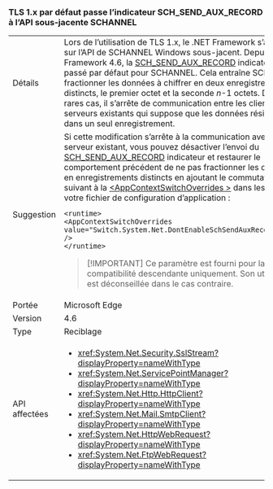 ### <a name="tls-1x-by-default-passes-the-schsendauxrecord-flag-to-the-underlying-schannel-api"></a>TLS 1.x par défaut passe l’indicateur SCH_SEND_AUX_RECORD à l’API sous-jacente SCHANNEL

|   |   |
|---|---|
|Détails|Lors de l’utilisation de TLS 1.x, le .NET Framework s’appuie sur l’API de SCHANNEL Windows sous-jacent. Depuis .NET Framework 4.6, la [SCH_SEND_AUX_RECORD](https://msdn.microsoft.com/library/windows/desktop/aa379810.aspx) indicateur est passé par défaut pour SCHANNEL. Cela entraîne SCHANNEL fractionner les données à chiffrer en deux enregistrements distincts, le premier octet et la seconde <em>n</em>-1 octets. Dans de rares cas, il s’arrête de communication entre les clients et serveurs existants qui suppose que les données résident dans un seul enregistrement.|
|Suggestion|Si cette modification s’arrête à la communication avec un serveur existant, vous pouvez désactiver l’envoi du [SCH_SEND_AUX_RECORD](https://msdn.microsoft.com/library/windows/desktop/aa379810.aspx) indicateur et restaurer le comportement précédent de ne pas fractionner les données en enregistrements distincts en ajoutant le commutateur suivant à la [ \<AppContextSwitchOverrides >](~/docs/framework/configure-apps/file-schema/runtime/appcontextswitchoverrides-element.md) dans les [ ` ](~/docs/framework/configure-apps/file-schema/runtime/runtime-element.md) de votre fichier de configuration d’application :<pre><code class="language-xml">&lt;runtime&gt;&#13;&#10;&lt;AppContextSwitchOverrides&#13;&#10;value=&quot;Switch.System.Net.DontEnableSchSendAuxRecord=true&quot; /&gt;&#13;&#10;&lt;/runtime&gt;&#13;&#10;</code></pre> <blockquote> [!IMPORTANT] Ce paramètre est fourni pour la compatibilité descendante uniquement. Son utilisation est déconseillée dans le cas contraire.</blockquote> |
|Portée|Microsoft Edge|
|Version|4.6|
|Type|Reciblage|
|API affectées|<ul><li><xref:System.Net.Security.SslStream?displayProperty=nameWithType></li><li><xref:System.Net.ServicePointManager?displayProperty=nameWithType></li><li><xref:System.Net.Http.HttpClient?displayProperty=nameWithType></li><li><xref:System.Net.Mail.SmtpClient?displayProperty=nameWithType></li><li><xref:System.Net.HttpWebRequest?displayProperty=nameWithType></li><li><xref:System.Net.FtpWebRequest?displayProperty=nameWithType></li></ul>|

